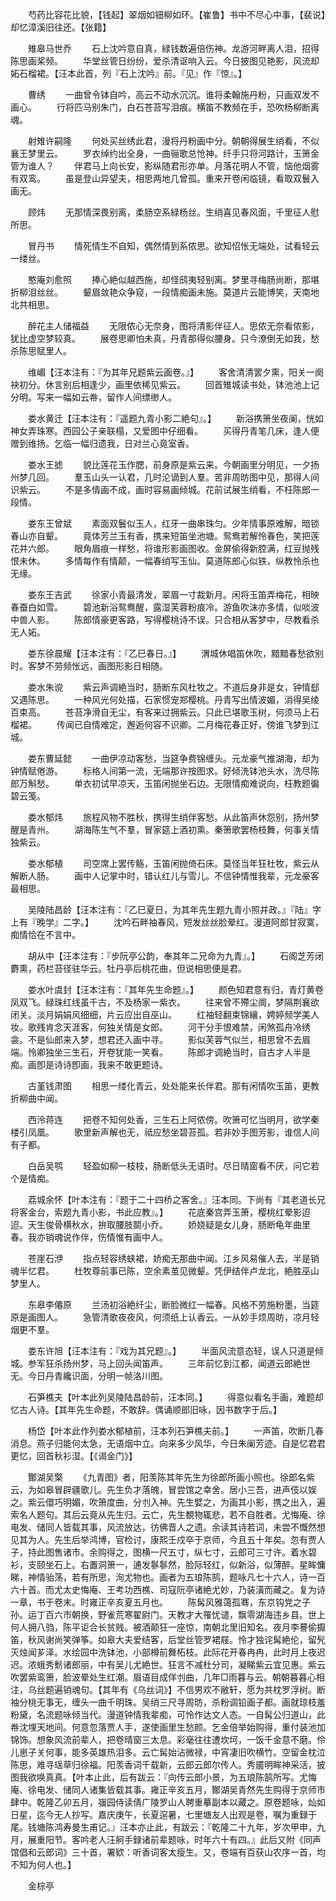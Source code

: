 <!-- { "loadSidebar": true } -->
　　芍药比容花比貌，【钱起】翠烟如钿柳如环。【崔鲁】书中不尽心中事，【裴说】却忆漳溪旧往还。【张籍】 

　　雉皋马世乔 
　　石上沈吟意自真，緑钱数遍倍伤神。龙游河畔离人泪，招得陈思画桨频。 
　　华堂丝管日纷纷，爱杀清讴响入云。今日披图见艳影，风流却妬石榴裙。【汪本此首，列『石上沈吟』前。『见』作『惊』。】 

　　曹绣 
　　一曲曾令钵自吟，高云不动水沉沉。谁将柔翰施丹粉，只画双发不画心。 
　　行将匹马别朱门，白石苍苔写泪痕。横笛不教频在手，恐吹杨柳断离魂。 

　　射雉许嗣隆 
　　何处买丝绣此君，漫将丹粉画中分。朝朝得展生绡看，不似襄王梦里云。 
　　罗衣绰约出全身，一曲骊歌总怆神。纤手只将河路计，玉箫金管为谁人？ 
　　伴君马上向长安，影纵随君形亦单。月落花明人不管，恼他烟雾有双鸾。 
　　虽是登山异望夫，相思两地几曾孤。重来开卷闲临镜，看取双鬟入画无。 

　　顾炜 
　　无那情深畏别离，柔肠空系緑杨丝。生绡喜见春风面，千里征人慰所思。 

　　冒丹书 
　　情死情生不自知，偶然情到系侬思。欲知怊怅无端处，试看轻云一缕丝。 

　　憨庵刘愈照 
　　捧心絶似越西施，却怪鸱夷轻别离。梦里寻梅肠尚断，那堪折柳泪丝丝。 
　　颦眉敛艳众争窥，一段情痴画未施。莫道片云能博笑，天南地北共相思。 

　　醉花主人储福益 
　　无限侬心无奈身，图将清影伴征人。思侬无奈看侬影，犹比虚空梦较真。 
　　展卷思卿怕未真，丹青那得似腰身。只今潦倒无如我，愁杀陈思赋里人。 

　　维嵋【汪本注有：『为其年兄题紫云画卷。』】 
　　客舍清清罢夕熏，阳关一阕袂初分。休言别后相逢少，画里依稀见紫云。 
　　回首雉城读书处，钵池池上记分明。写来一幅如云帣，留作人间缥缈人。 

　　娄水黄迁【汪本注有：『遥题九青小影二絶句』。】 
　　新浴携箫坐夜阑，恍如神女弄珠寒。西园公子亲联榻，又爱图中仔细看。 
　　买得丹青笔几床，逢人便赠到维扬。乞临一幅归遗我，日对兰心竟室香。 

　　娄水王摅 
　　貌比莲花玉作腮，前身原是紫云来。今朝画里分明见，一夕扬州梦几回。 
　　羣玉山头一认君，几时沦谪到人羣。苦非周昉图中见，那得人间识紫云。 
　　不是多情画不成，画时容易画倾城。花前试展生绡看，不枉陈郎一段情。 

　　娄东王曾斌 
　　素面双鬟似玉人，红牙一曲串珠匀。少年情事原难解，暗锁春山亦自颦。 
　　竟体芳兰玉有香，携来短笛坐池塘。鸳鸯若解怜春色，笑把莲花并六郎。 
　　眼角眉痕一样愁，将谁形影画图收。金屏偷得新腔满，红豆抛残恨未休。 
　　多情每作有情颠，一幅春绡写玉仙。莫道陈郎心似铁，纵教怜杀也无缘。 

　　娄东王吉武 
　　徐家小青最清发，翠眉一寸裁新月。闲将玉笛弄梅花，相映春蚕白如雪。 
　　碧池新浴鸳鸯醒，露湿芙蓉粉痕冷。游鱼吹沫亦多情，似啖波中兽人影。 
　　陈郎情豪更客路，写得樱桃诗不误。只合相从客梦中，尽教看杀无人妬。 

　　娄东徐晨耀【汪本注有：『乙巳春日。』】 
　　渭城休唱笛休吹，黯黯春愁欲别时。客梦不劳频怅远，画图形影日相随。 

　　娄水朱谠 
　　紫云声调絶当时，肠断东风杜牧之。不道后身非是女，钟情郄又遇陈思。 
　　一种风光何处描，石家惯宠郑樱桃。丹青写出情波媚，消得吴绫百束高。 
　　苍苔净滑自无尘，有客来过拥紫云。只此已堪歌玉树，何须马上石榴裙。 
　　传闻已自情难定，邂逅何容不识卿。二月梅花春正好，傍谁飞梦到江城。 

　　娄东曹延懿 
　　一曲伊凉动客愁，当筵争费锦缠头。元龙豪气推湖海，却为钟情赋倦游。 
　　标格人间第一流，无端那许按图求。好倾洗钵池头水，洗尽陈郎万斛愁。 
　　单衣初试早凉天，玉笛闲抛坐石边。无限情痴难说向，枉教题徧碧云笺。 

　　娄水郁炜 
　　旅程风物不胜秋，携得生绡伴客愁。从此笛声休怨别，扬州梦醒是青州。 
　　湖海陈生气不羣，冒家筵上酒初熏。秦箫歌罢杨枝舞，何事关情独紫云。 

　　娄水郁植 
　　司空席上罢传觞，玉笛闲抛倚石床。莫怪当年狂杜牧，紫云从解断人肠。 
　　画中人记掌中时，错认红儿与雪儿。不信钟情惟我辈，元龙豪客最相思。 

　　吴陵陆昌龄【汪本注有：『乙巳夏日，为其年先生题九青小照并政。』『陆』字上有『晚学』二字。】 
　　沈吟石畔袖春风，短发丝丝脸晕红。漫道阿郎甘寂寞，痴情恰在不言中。 

　　胡从中【汪本注有：『步阮亭公韵，奉其年二兄命为九青』。】 
　　石阁芝芳闭麝熏，药栏苔径驻华云。牡丹亭后桃花曲，但说相思便是君。 

　　娄水叶虞封【汪本注有：『其年先生命题』。】 
　　颜色知君意有归，青灯黄卷凤双飞。緑珠红线虽千古，不及杨家一紫衣。 
　　往来曾不殢尘阛，梦隔荆襄欲闭关。淡月娟娟风细细，片云应出自巫山。 
　　红袖轻翻束锦纕，娉婷频学美人妆。歌残肯念天涯客，何独关情是女郎。 
　　河干分手恨难禁，闲煞孤舟冷绣衾。不是仙郎来入梦，想君还入画中寻。 
　　影似芙蓉气似兰，相思曾不去眉端。怜卿独坐三生石，开卷犹能一笑看。 
　　陈郎才调絶当时，自古才人半是痴。画卽是诗诗卽画，我来不敢更题诗。 

　　古堇钱肃图 
　　相思一缕化青云，处处能来长伴君。那有闲情吹玉笛，更教折柳曲中闻。 

　　西泠蒋连 
　　把卷不知何处香，三生石上阿侬傍。吹箫可忆当明月，欲学秦楼引凤凰。 
　　歌里新声解也无，祗应愁坐碧苔孤。若非妙手图芳影，谁信人间有子都。 

　　白岳吴鹗 
　　轻盈如柳一枝枝，肠断低头无语时。尽日晴窗看不厌，问它若个是情痴。 

　　荔城余怀【叶本注有：『题于二十四桥之客舍。』汪本同。下尚有『其老道长兄将客金台，索题九青小影，书此应教』。】 
　　花底秦宫弄玉箫，樱桃红晕影迢迢。天生俊骨横秋水，拚取腰肢鬬小乔。 
　　娇娆疑是女儿身，肠断龟年曲里春。我亦销魂说作伴，伤情惟有画中人。 

　　苍崖石洢 
　　指点轻容绣蛱裙，娇痴无那曲中闻。江乡风易催人去，半是销魂半忆君。 
　　杜牧尊前事已陈，空余素茧见微颦。凭伊结伴卢龙北，絶胜巫山梦里人。 

　　东皋李僊原 
　　兰汤初浴絶纤尘，断脸微红一幅春。风格不劳施粉墨，当筵原是画图人。 
　　急管清歌夜夜风，何须纸上认香云。一从妙手烦周昉，凉月轻烟更不羣。 

　　娄东许旭【汪本注有：『戏为其兄题』。】 
　　半面风流意态轻，误人只道是倾城。参军狂杀扬州梦，马上回头闻笛声。 
　　三年前忆到江都，闻道云郎絶世无。今日丹青纔识面，分明一帧洛川图。 

　　石笋樵夫【叶本此列吴陵陆昌龄前，汪本同。】 
　　得意似看名手画，难题却忆古人诗。【其年先生命题，不敢辞。偶诵顺郎旧咏，因书数字于后。】 

　　杨岱【叶本此作列娄水郁植前，汪本列石笋樵夫前。】 
　　一声笛，吹断几春消息。燕子归能何太急，无语烟中立。向来多少风华，今日朱阑芳迹。自是忆君君更忆，回首秋衫湿。【《谒金门》】 

　　酇湖吴檠 
　　《九青图》者，阳羡陈其年先生为徐郎所画小照也。徐郎名紫云，为如皋冒辟疆歌儿。先生负才落魄，冒尝馆之幸舍。居小三吾，进声伎以娱之。紫云儇巧明媚，吹箫度曲，分刌入神。先生嬖之，为画其小影，携之出入，遍索名人题句。其后云竟从先生归。云亡，先生覩物辄悲，若不自胜者。尤悔庵、徐电发、储同人皆载其事，风流放达，彷佛晋人之遗。余读其诗若词，未尝不慨然想见其为人。先生后举鸿博，官检讨，康熙壬戍卒于京师，今且五十年矣。忽有贾人子，持此图售诸市。余购得之，图横一尺五寸，纵七寸，云郎可三寸许。着水碧衫，支颐坐石上。右置洞箫一，逋发鬖鬖然，脸际轻红，似新浴，似薄醉。星眸慵睇，神情骀荡，若有所思，洵尤物也。画者为五琅陈鹄，题咏凡七十六人，诗一百六十首。而尤太史悔庵、王考功西樵、司寇阮亭诸絶尤妙，乃装潢而藏之。复为诗一章，书于卷末。时雍正辛亥夏五月也。 
　　陈髯风雅蔼孤骞，东京钩党之子孙。运丁百六市朝换，野雀荒寒翟尉门。天教才大罹忧谴，飘零湖海违乡县。世上何人拥八驺，陈平讵合长贫贱。被酒颠狂一座惊，南朝北里旧知名。夜月李謩偷擫笛，秋风谢尚笑弹筝。如皋大夫爱结客，后堂丝管罗裙屐。怜才独诧髯絶伦，留髠灭烛闻芗泽。水绘园中洗钵池，小部樽前舞柘枝。此际花开春冉冉，此时月上夜迟迟。浓蛾秀鬋诸郎丽，中有吴儿尤絶世。狂言不减杜分司，凝睇紫云宜见惠。紫云吹罢紫鸾箫，脸波晕处生红潮。眉语目成佯刌曲，几年□雨暮与云。朝朝暮暮心相注，乌丝题遍销魂句。【其年有《乌丝词》】不信男欢不敝轩，愿为共枕罗浮树。断袖分桃无事无，缠头一曲千明珠。吴绡三尺寻周昉，杀粉调铅画子都。画就琼枝羞粉黛，名流题咏倾当代。漫道钟情我辈痴，可怜作达文人态。一自髯公归道山，此帣沈埋天地间。何意忽落贾人手，遂使画里生愁颜。乞金倍举始购得，重付装池加锦饰。想象风流前辈人，把卷晴窗三太息。彩毫往往遭坎坷，一饭千金意不磨。伶儿崽子关何事，能多英雄热泪多。云亡髯始沾微禄，中宵凄旧吹横竹。空留金枕泣陈思，难寻瑶草归徐福。阳羡香词千载新，云郎云郎尔传人。秀靥明眸神采活，披图我欲唤真真。【叶本止此，后有跋云：『向传云郎小景，为五琅陈鹄所写。尤悔庵、徐电发、储同人诸集皆载其事。雍正辛亥五月，酇湖吴青然先生购得于京师市肆中。乾隆乙卯五月，嵹园侍读倩广陵罗山人聘重摹副本以藏之。原卷题咏，灿如日星，迄今无人抄写。嘉庆庚午，长夏逭暑，七里塘友人出观是卷，嘱为重録于尾。钱塘陈鸿寿曼生甫记。』汪本亦止此，有跋云：『乾隆二十九年，岁次甲申，九月，展重阳节。客吟老人汪舸手録诸前辈题咏，时年六十有四。』此后又附《同声馆倡和云郎词》三十首，署欵：听香词客太瘦生。又，卷端有百获山农序一首，均不知为何人也。】 

　　金棕亭 
